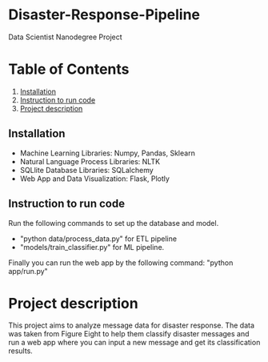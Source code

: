 # Disaster-Response-Pipeline

Data Scientist Nanodegree Project

# Table of Contents

1. [Installation](#Installation)
2. [Instruction to run code](#Instruction-to-run-code)
3. [Project description](#Project-description)




## Installation
- Machine Learning Libraries: Numpy, Pandas, Sklearn
- Natural Language Process Libraries: NLTK
- SQLlite Database Libraries: SQLalchemy
- Web App and Data Visualization: Flask, Plotly

## Instruction to run code

 Run the following commands to set up the  database and model.
- "python data/process_data.py" for ETL pipeline
- "models/train_classifier.py" for ML pipeline.

Finally you can run the web app by the following command: "python app/run.py"


# Project description 

This project aims to analyze message data for disaster response. The data was taken from Figure Eight to help them classify disaster messages and run a web app where you can input a new message and get its classification results.


